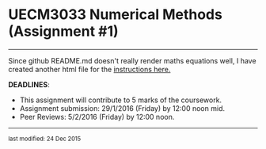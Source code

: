 UECM3033 Numerical Methods (Assignment #1)
========================================================
--------------------------------------------------------



Since github README.md doesn't really render maths equations well, I have created another html file for the [instructions here.](http://yongkheng.github.io/UECM3033/assign1/instructions.html) 

**DEADLINES**:

 - This assignment will contribute to 5 marks of the coursework.
 - Assignment submission: 29/1/2016 (Friday) by 12:00 noon mid.
 - Peer Reviews: 5/2/2016 (Friday) by 12:00 noon.

-----------------------------------

<sup>last modified: 24 Dec 2015</sup>
